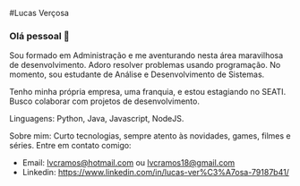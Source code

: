 #Lucas Verçosa

### Olá pessoal 👋

Sou formado em Administração e me aventurando nesta área maravilhosa de desenvolvimento. Adoro resolver problemas usando programação.
No momento, sou estudante de Análise e Desenvolvimento de Sistemas.

Tenho minha própria empresa, uma franquia, e estou estagiando no SEATI.
Busco colaborar com projetos de desenvolvimento.

Linguagens: Python, Java, Javascript, NodeJS.

Sobre mim: Curto tecnologias, sempre atento às novidades, games, filmes e séries.
Entre em contato comigo:
- Email: lvcramos@hotmail.com ou lvcramos18@gmail.com
- Linkedin: https://www.linkedin.com/in/lucas-ver%C3%A7osa-79187b41/

